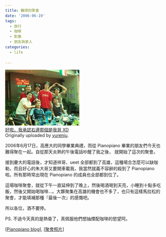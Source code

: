 ```yaml
---
title: 難得的聚會
date: '2006-06-19'
tags:
  - 旅行
  - 咖啡
  - 影像
  - 朋友與家人
categories:
  - life

---
```

[![](images/0.jpg)](http://www.flickr.com/photos/yurenju/170151056/ "photo sharing")  
[好啦，我承認右邊那個是我哥 XD](http://www.flickr.com/photos/yurenju/170151056/)  
Originally uploaded by [yurenju](http://www.flickr.com/people/yurenju/).

2006年6月17日，高應大的同學畢業典禮，而從 Pianopiano 畢業的朋友們今天也難得聚在一起。自從那天炎熱的午後電話吵醒了我之後， 就開始了這次的聚會。  
  
接到慶大的電話後，才知道祥哥、ueet 全部都到了高雄，這種場合怎麼可以缺咖勒，而且好心的朱大哥又要開車載我，我當然就義不容辭的殺到了 Pianopiano 啦。所有那時常出現在 Pianopiano 的成員也全部都到位了。  
  
這場咖啡聚會，就從下午一直延伸到了晚上，然後喝酒喝到天亮，小睡到十點多吃飯，然後又開始喝咖啡…。大夥聚集在高雄的機會也不多了，也只有這樣馬拉松的聚會，才能填補那種『最後一次』的感慨吧。  
  
所以各位，酒不要停。  
  
PS. 不過今天真的是熱昏了，真佩服他們想抽煙配咖啡的慾望阿。  
  
\[[Pianopiano blog](http://linshi.twbbs.org/blog/Pianopiano)\], \[[聚會照片](http://picasaweb.google.com/yurenju/Pianopiano20060617)\]